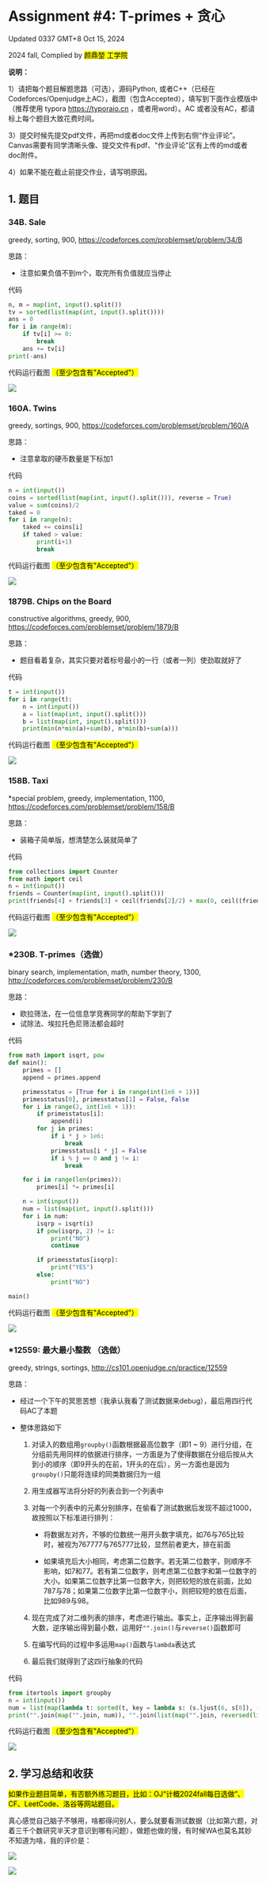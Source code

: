 # Assignment #4: T-primes + 贪心

Updated 0337 GMT+8 Oct 15, 2024

2024 fall, Complied by <mark>颜鼎堃 工学院</mark>

**说明：**

1）请把每个题目解题思路（可选），源码Python, 或者C++（已经在Codeforces/Openjudge上AC），截图（包含Accepted），填写到下面作业模版中（推荐使用 typora https://typoraio.cn ，或者用word）。AC 或者没有AC，都请标上每个题目大致花费时间。

3）提交时候先提交pdf文件，再把md或者doc文件上传到右侧“作业评论”。Canvas需要有同学清晰头像、提交文件有pdf、"作业评论"区有上传的md或者doc附件。

4）如果不能在截止前提交作业，请写明原因。

## 1. 题目

### 34B. Sale

greedy, sorting, 900, https://codeforces.com/problemset/problem/34/B

思路：

- 注意如果负值不到m个，取完所有负值就应当停止

代码

```python
n, m = map(int, input().split())
tv = sorted(list(map(int, input().split())))
ans = 0
for i in range(m):
    if tv[i] >= 0:
        break
    ans += tv[i]
print(-ans)
```

代码运行截图 <mark>（至少包含有"Accepted"）</mark>

![](D:/My_Files/Python/pics/CF-34B.png)

### 160A. Twins

greedy, sortings, 900, https://codeforces.com/problemset/problem/160/A

思路：

- 注意拿取的硬币数量是下标加1

代码

```python
n = int(input())
coins = sorted(list(map(int, input().split())), reverse = True)
value = sum(coins)/2
taked = 0
for i in range(n):
    taked += coins[i]
    if taked > value:
        print(i+1)
        break
```

代码运行截图 <mark>（至少包含有"Accepted"）</mark>

![](D:/My_Files/Python/pics/CF-160A.png)

### 1879B. Chips on the Board

constructive algorithms, greedy, 900, https://codeforces.com/problemset/problem/1879/B

思路：

- 题目看着复杂，其实只要对着标号最小的一行（或者一列）使劲取就好了

代码

```python
t = int(input())
for i in range(t):
    n = int(input())
    a = list(map(int, input().split()))
    b = list(map(int, input().split()))
    print(min(n*min(a)+sum(b), n*min(b)+sum(a)))
```

代码运行截图 <mark>（至少包含有"Accepted"）</mark>

![](D:/My_Files/Python/pics/CF-1879B.png)

### 158B. Taxi

*special problem, greedy, implementation, 1100, https://codeforces.com/problemset/problem/158/B

思路：

- 装箱子简单版，想清楚怎么装就简单了

代码

```python
from collections import Counter
from math import ceil
n = int(input())
friends = Counter(map(int, input().split()))
print(friends[4] + friends[3] + ceil(friends[2]/2) + max(0, ceil((friends[1] - friends[3] - 2*(friends[2] % 2))/4)))
```

代码运行截图 <mark>（至少包含有"Accepted"）</mark>

![](D:/My_Files/Python/pics/CF-158B.png)

### *230B. T-primes（选做）

binary search, implementation, math, number theory, 1300, http://codeforces.com/problemset/problem/230/B

思路：

- 欧拉筛法，在一位信息学竞赛同学的帮助下学到了
- 试除法、埃拉托色尼筛法都会超时

代码

```python
from math import isqrt, pow
def main():
    primes = []
    append = primes.append

    primesstatus = [True for i in range(int(1e6 + 1))]
    primesstatus[0], primesstatus[1] = False, False
    for i in range(2, int(1e6 + 1)):
        if primesstatus[i]:
            append(i)
        for j in primes:
            if i * j > 1e6:
                break
            primesstatus[i * j] = False
            if i % j == 0 and j != i:
                break

    for i in range(len(primes)):
        primes[i] *= primes[i]

    n = int(input())
    num = list(map(int, input().split()))
    for i in num:
        isqrp = isqrt(i)
        if pow(isqrp, 2) != i:
            print("NO")
            continue

        if primesstatus[isqrp]:
            print("YES")
        else:
            print("NO")

main()
```

代码运行截图 <mark>（至少包含有"Accepted"）</mark>

![](D:/My_Files/Python/pics/CF-230B.png)

### *12559: 最大最小整数 （选做）

greedy, strings, sortings, http://cs101.openjudge.cn/practice/12559

思路：

- 经过一个下午的冥思苦想（我承认我看了测试数据来debug），最后用四行代码AC了本题

- 整体思路如下
  
  1. 对读入的数组用`groupby()`函数根据最高位数字（即1 ~ 9）进行分组，在分组前先用同样的依据进行排序，一方面是为了使得数据在分组后按从大到小的顺序（即9开头的在前，1开头的在后），另一方面也是因为`groupby()`只能将连续的同类数据归为一组
  
  2. 用生成器写法将分好的列表合到一个列表中
  
  3. 对每一个列表中的元素分别排序，在偷看了测试数据后发现不超过1000，故按照以下标准进行排列：
     
     - 将数据左对齐，不够的位数统一用开头数字填充，如76与765比较时，被视为767777与765777比较，显然前者更大，排在前面
     
     - 如果填充后大小相同，考虑第二位数字。若无第二位数字，则顺序不影响，如7和77。若有第二位数字，则考虑第二位数字和第一位数字的大小。如果第二位数字比第一位数字大，则把较短的放在前面，比如787与78；如果第二位数字比第一位数字小，则把较短的放在后面，比如989与98。
  
  4. 现在完成了对二维列表的排序，考虑进行输出。事实上，正序输出得到最大数，逆序输出得到最小数，运用好`"".join()`与`reverse()`函数即可
  
  5. 在编写代码的过程中多运用`map()`函数与`lambda`表达式
  
  6. 最后我们就得到了这四行抽象的代码

代码

```python
from itertools import groupby
n = int(input())
num = list(map(lambda t: sorted(t, key = lambda s: (s.ljust(6, s[0]), -len(s) if (len(s) > 1 and s[1] > s[0]) else len(s)), reverse = True), [list(group) for key, group in groupby(sorted(input().split(), key = lambda s: s[0], reverse = True), key = lambda s: s[0])]))
print("".join(map("".join, num)), "".join(list(map("".join, reversed(list(map(reversed, num)))))))
```

代码运行截图 <mark>（至少包含有"Accepted"）</mark>

![](D:/My_Files/Python/pics/OJ-12559.png)

## 2. 学习总结和收获

<mark>如果作业题目简单，有否额外练习题目，比如：OJ“计概2024fall每日选做”、CF、LeetCode、洛谷等网站题目。</mark>

真心感觉自己脑子不够用，啥都得问别人，要么就要看测试数据（比如第六题，对着三千个数研究半天才意识到哪有问题），做题也做的慢，有时候WA也莫名其妙不知道为啥，我的评价是：

![](D:/My_Files/Python/pics/始料不及.jpg)

![](D:/My_Files/Python/pics/今后在北大怕是混不下去了.jpg)
